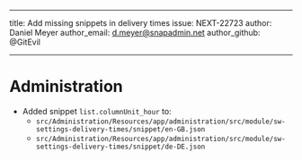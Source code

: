 ---
title: Add missing snippets in delivery times
issue: NEXT-22723
author: Daniel Meyer
author_email: d.meyer@snapadmin.net
author_github: @GitEvil
___
# Administration

* Added snippet `list.columnUnit_hour` to: 
  * `src/Administration/Resources/app/administration/src/module/sw-settings-delivery-times/snippet/en-GB.json`
  * `src/Administration/Resources/app/administration/src/module/sw-settings-delivery-times/snippet/de-DE.json`

